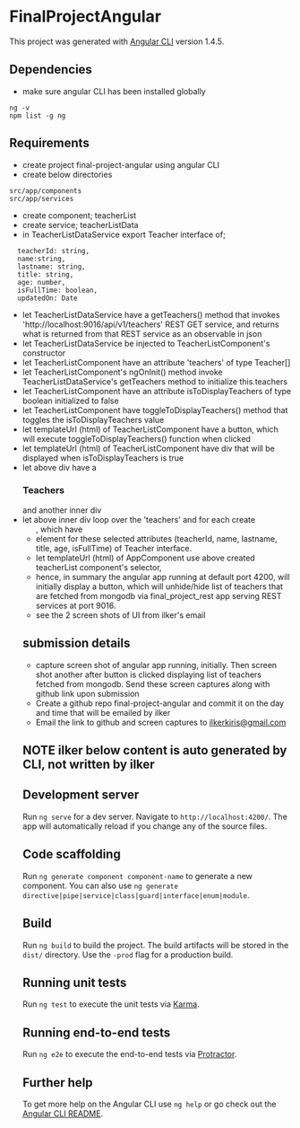 # FinalProjectAngular

This project was generated with [Angular CLI](https://github.com/angular/angular-cli) version 1.4.5.

## Dependencies
+ make sure angular CLI has been installed globally
```
ng -v
npm list -g ng
```

## Requirements
+ create project final-project-angular using angular CLI
+ create below directories
```
src/app/components
src/app/services
```
+ create component; teacherList
+ create service; teacherListData
+ in TeacherListDataService export Teacher interface of;
```
  teacherId: string,
  name:string,
  lastname: string,
  title: string,
  age: number,
  isFullTime: boolean,
  updatedOn: Date   
```
+ let TeacherListDataService have a getTeachers() method that invokes 'http://localhost:9016/api/v1/teachers' REST GET service, and returns what is returned from that REST service as an observable in json
+ let TeacherListDataService be injected to TeacherListComponent's constructor
+ let TeacherListComponent have an attribute 'teachers' of type Teacher[]
+ let TeacherListComponent's ngOnInit() method invoke TeacherListDataService's getTeachers method to initialize this.teachers
+ let TeacherListComponent have an attribute isToDisplayTeachers of type boolean initialized to false
+ let TeacherListComponent have toggleToDisplayTeachers() method that toggles the isToDisplayTeachers value
+ let templateUrl (html) of TeacherListComponent have a button, which will execute toggleToDisplayTeachers() function when clicked
+ let templateUrl (html) of TeacherListComponent have div that will be displayed when isToDisplayTeachers is true
+ let above div have a <h3>Teachers</h3> and another inner div
+ let above inner div loop over the 'teachers' and for each create <ul>, which have <li> element for these selected attributes (teacherId, name, lastname, title, age, isFullTime) of Teacher interface. 
+ let templateUrl (html) of AppComponent use above created teacherList component's selector, <app-teacher-list>
+ hence, in summary the angular app running at default port 4200, will initially display a button, which will unhide/hide list of teachers that are fetched from mongodb via final_project_rest app serving REST services at port 9016.
+ see the 2 screen shots of UI from ilker's email

## submission details
+ capture screen shot of angular app running, initially. Then screen shot another after button is clicked displaying list of teachers fetched from mongodb. Send these screen captures along with github link upon submission
+ Create a github repo final-project-angular and commit it on the day and time that will be emailed by ilker
+ Email the link to github and screen captures to ilkerkiris@gmail.com


## NOTE ilker below content is auto generated by CLI, not written by ilker

## Development server

Run `ng serve` for a dev server. Navigate to `http://localhost:4200/`. The app will automatically reload if you change any of the source files.

## Code scaffolding

Run `ng generate component component-name` to generate a new component. You can also use `ng generate directive|pipe|service|class|guard|interface|enum|module`.

## Build

Run `ng build` to build the project. The build artifacts will be stored in the `dist/` directory. Use the `-prod` flag for a production build.

## Running unit tests

Run `ng test` to execute the unit tests via [Karma](https://karma-runner.github.io).

## Running end-to-end tests

Run `ng e2e` to execute the end-to-end tests via [Protractor](http://www.protractortest.org/).

## Further help

To get more help on the Angular CLI use `ng help` or go check out the [Angular CLI README](https://github.com/angular/angular-cli/blob/master/README.md).
